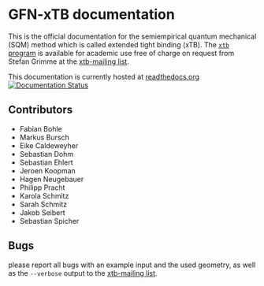 # GFN-xTB documentation

This is the official documentation for the semiempirical quantum mechanical (SQM) method
which is called extended tight binding (xTB).
The [`xtb` program](https://www.chemie.uni-bonn.de/pctc/mulliken-center/software/xtb/)
is available for academic use free of charge on request
from Stefan Grimme at the [xtb-mailing list](mailto:xtb@thch.uni-bonn.de).

This documentation is currently hosted at [readthedocs.org](https://xtb-docs.readthedocs.io/en/latest/contents.html)
[![Documentation Status](https://readthedocs.org/projects/xtb-docs/badge/?version=latest)](https://xtb-docs.readthedocs.io/en/latest/?badge=latest)

## Contributors

* Fabian Bohle
* Markus Bursch
* Eike Caldeweyher
* Sebastian Dohm
* Sebastian Ehlert
* Jeroen Koopman
* Hagen Neugebauer
* Philipp Pracht
* Karola Schmitz
* Sarah Schmitz
* Jakob Seibert
* Sebastian Spicher

## Bugs

please report all bugs with an example input and the used geometry,
as well as the `--verbose` output to the [xtb-mailing list](mailto:xtb@thch.uni-bonn.de).

